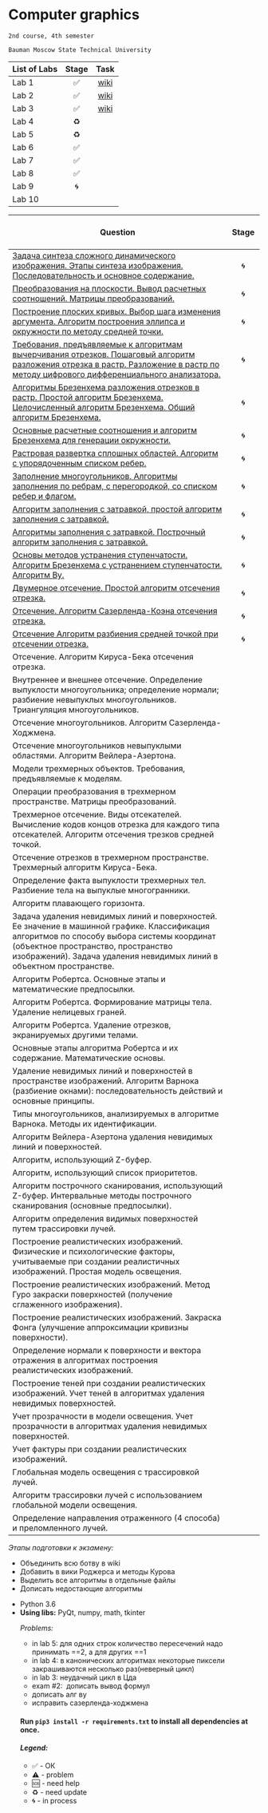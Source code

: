 # Computer graphics
    2nd course, 4th semester

    Bauman Moscow State Technical University

| List of Labs  |     Stage     |      Task     |
| ------------- |:-------------:|:-------------:|
| Lab 1| ✅ |<a href="">wiki</a>|
| Lab 2| ✅ |<a href="">wiki</a>|
| Lab 3| ✅ |<a href="">wiki</a>|
| Lab 4| ♻️ ||
| Lab 5| ♻️ ||
| Lab 6| ✅ ||
| Lab 7| ✅ ||
| Lab 8| ✅ ||
| Lab 9| 🌀 ||
| Lab 10|  ||

| Question  |      Stage     |
| ------------- |:-------------:|
|<a href="../../wiki/1.Задача-синтеза-сложного-динамического-изображения.-Этапы-синтеза-изображения.-Последовательность-и-основное--содержание.">Задача синтеза сложного динамического изображения. Этапы синтеза изображения. Последовательность и основное  содержание.</a>|🌀 |
| <a href="../../wiki/2.-Преобразования-на-плоскости.-Вывод-расчетных-соотношений.--Матрицы-преобразований.">Преобразования на плоскости. Вывод расчетных соотношений.  Матрицы преобразований.</a>|🌀 |
| <a href="../../wiki/3.-Построение-плоских-кривых.-Выбор-шага-изменения-аргумента.-Алгоритм-построения-эллипса-и-окружности-по-методу-средней-точки.">Построение плоских кривых. Выбор шага изменения аргумента. Алгоритм построения эллипса и окружности по методу средней точки.</a>|🌀 | 
|<a href="../../wiki/4.-Требования,-предъявляемые-к-алгоритмам-вычерчивания-отрезков.--Пошаговый--алгоритм-разложения--отрезка-в-растр.--Разложение-в--растр-по-методу-цифрового-дифференциального-анализатора.">Требования, предъявляемые к алгоритмам вычерчивания отрезков.  Пошаговый  алгоритм разложения  отрезка в растр.  Разложение в  растр по методу цифрового дифференциального анализатора.</a>|🌀 |
| <a href="../../wiki/5.-Алгоритмы-Брезенхема--разложения-отрезков-в-растр.-Простой-алгоритм-Брезенхема.-Целочисленный-алгоритм-Брезенхема.-Общий-алгоритм-Брезенхема">Алгоритмы Брезенхема  разложения отрезков в растр. Простой алгоритм Брезенхема. Целочисленный алгоритм Брезенхема. Общий алгоритм Брезенхема.</a>|🌀 |
|<a href="../../wiki/6.-Основные-расчетные-соотношения-и-алгоритм-Брезенхема-для-генерации--окружности.">Основные расчетные соотношения и алгоритм Брезенхема для генерации  окружности.</a>|🌀|
|<a href="../../wiki/7.Растровая-развертка-сплошных-областей.-Алгоритм-с-упорядоченным-списком-ребер.">Растровая развертка сплошных областей. Алгоритм с упорядоченным списком ребер.</a>|🌀|
|<a href="../../wiki/8.-Заполнение-многоугольников.-Алгоритмы-заполнения-по-ребрам,-с-перегородкой,-со-списком-ребер-и-флагом.">Заполнение многоугольников.  Алгоритмы заполнения по ребрам,  с перегородкой, со списком ребер и флагом.</a>|🌀|
|<a href="../../wiki/9.Алгоритм-заполнения-с-затравкой,-простой-алгоритм-заполнения-с-затравкой.">Алгоритм заполнения с затравкой, простой алгоритм заполнения с затравкой.</a>|🌀|
|<a href="../../wiki/10.-Алгоритмы-заполнения-с-затравкой.-Построчный-алгоритм-заполнения-с-затравкой.">Алгоритмы заполнения  с затравкой. Построчный алгоритм заполнения  с затравкой.</a>|🌀|
|<a href="../../wiki/11.-Основы-методов-устранения-ступенчатости.-Алгоритм-Брезенхема-с-устранением-ступенчатости.-Алгоритм-Ву.">Основы методов устранения ступенчатости. Алгоритм Брезенхема  с устранением ступенчатости. Алгоритм Ву.</a>|🌀|
|<a href="../../wiki/12.-Двумерное-отсечение.-Простой-алгоритм-отсечения-отрезка.">Двумерное отсечение. Простой алгоритм отсечения отрезка.</a>|🌀|
|<a href="../../wiki/13.-Отсечение.-Алгоритм-Сазерленда-Коэна-отсечения-отрезка.">Отсечение. Алгоритм Сазерленда-Коэна отсечения отрезка.</a>|🌀|
|<a href="../../wiki/14.-Отсечение-Алгоритм-разбиения-средней-точкой-при-отсечении-отрезка.">Отсечение Алгоритм разбиения средней точкой при отсечении   отрезка.</a>|🌀|
| Отсечение.  Алгоритм Кируса-Бека отсечения отрезка.||
| Внутреннее и  внешнее отсечение.  Определение выпуклости многоугольника; определение нормали; разбиение невыпуклых многоугольников. Триангуляция многоугольников.||
| Отсечение многоугольников. Алгоритм Сазерленда-Ходжмена.||
| Отсечение многоугольников невыпуклыми  областями.  Алгоритм Вейлера-Азертона.||
| Модели трехмерных объектов. Требования, предъявляемые к моделям.||
| Операции преобразования в трехмерном пространстве. Матрицы преобразований.||
| Трехмерное отсечение. Виды отсекателей. Вычисление кодов  концов отрезка для каждого типа отсекателей. Алгоритм отсечения  трезков средней точкой.||
| Отсечение отрезков в трехмерном пространстве. Трехмерный алгоритм Кируса-Бека.||
|  Определение факта выпуклости трехмерных тел. Разбиение тела на  выпуклые многогранники.||
| Алгоритм плавающего горизонта.||
| Задача  удаления невидимых линий и поверхностей. Ее значение в машинной графике. Классификация алгоритмов по способу  выбора  системы  координат (объектное пространство,  пространство  изображений).  Задача удаления  невидимых  линий в объектном пространстве.||
|   Алгоритм Робертса. Основные этапы и математические предпосылки.||
| Алгоритм Робертса. Формирование матрицы тела. Удаление нелицевых  граней.||
| Алгоритм Робертса. Удаление отрезков, экранируемых другими телами.||
| Основные этапы алгоритма Робертса и их содержание. Математические основы.||
| Удаление невидимых линий и поверхностей в пространстве изображений. Алгоритм Варнока (разбиение окнами): последовательность действий и основные принципы.||
| Типы многоугольников, анализируемых в алгоритме Варнока.  Методы их идентификации.||
| Алгоритм Вейлера-Азертона удаления невидимых линий и поверхностей.||
| Алгоритм, использующий Z-буфер.||
| Алгоритм, использующий список приоритетов.||
| Алгоритм построчного сканирования, использующий Z-буфер. Интервальные методы построчного сканирования (основные предпосылки).||
| Алгоритм определения  видимых  поверхностей путем трассировки лучей.||
| Построение реалистических изображений. Физические и  психологические  факторы,  учитываемые  при  создании реалистичных изображений. Простая модель освещения.||
| Построение реалистических изображений. Метод Гуро  закраски  поверхностей (получение сглаженного изображения).||
| Построение реалистических изображений. Закраска Фонга  (улучшение аппроксимации кривизны поверхности).||
| Определение нормали к поверхности и вектора отражения в алгоритмах построения реалистических изображений.||
| Построение теней при создании реалистических изображений. Учет теней в алгоритмах удаления невидимых поверхностей.||
| Учет прозрачности в модели освещения. Учет прозрачности в  алгоритмах удаления невидимых поверхностей.||
| Учет фактуры при создании реалистических изображений.||
| Глобальная модель освещения с трассировкой лучей.||
| Алгоритм трассировки лучей с использованием глобальной модели  освещения.||
| Определение направления отраженного (4 способа) и преломленного лучей.||

<i>Этапы подготовки к экзамену:</i>
<ul> 
<li> Объединить всю ботву в wiki
<li> Добавить в вики Роджерса и методы Курова
<li> Выделить все алгоритмы в отдельные файлы
<li> Дописать недостающие алгоритмы
</ul>

<ul><li>Python 3.6
<li><b>Using libs:</b> PyQt, numpy, math, tkinter

<i>Problems:</i>
<ul>
<li>in lab 5: для одних строк количество пересечений надо принимать ==2, а для других ==1
<li> in lab 4: в канонических алгоритмах некоторые пиксели закрашиваются несколько раз(неверный цикл)
<li> in lab 3: неудачный цикл в Цда
<li> exam #2:  дописать вывод формул 
<li>дописать алг ву
<li>исправить сазерленда-ходжмена
</ul>

#### Run `pip3 install -r requirements.txt` to install all dependencies at once.

#### <i>Legend:</i>
<ul>
<li>✅ - ОК
<li>⚠️ - problem
<li>🆘 - need help
<li>♻️ - need update
<li>🌀 - in process
</ul>
